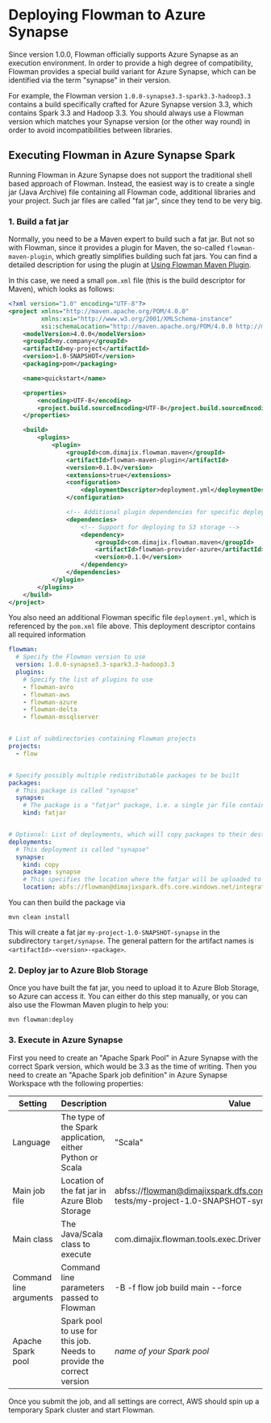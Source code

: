 # Deploying Flowman to Azure Synapse

Since version 1.0.0, Flowman officially supports Azure Synapse as an execution environment. In order
to provide a high degree of compatibility, Flowman provides a special build variant for Azure Synapse, which can be
identified via the term "synapse" in their version.

For example, the Flowman version `1.0.0-synapse3.3-spark3.3-hadoop3.3` contains a build specifically crafted for Azure
Synapse version 3.3, which contains Spark 3.3 and Hadoop 3.3. You should always use a Flowman version which matches your
Synapse version (or the other way round) in order to avoid incompatibilities between libraries.


## Executing Flowman in Azure Synapse Spark

Running Flowman in Azure Synapse does not support the traditional shell based approach of Flowman. Instead, the easiest
way is to create a single jar (Java Archive) file containing all Flowman code, additional libraries and your project.
Such jar files are called "fat jar", since they tend to be very big.

### 1. Build a fat jar

Normally, you need to be a Maven expert to build such a fat jar. But not so with Flowman, since it provides a
plugin for Maven, the so-called `flowman-maven-plugin`, which greatly simplifies building such fat jars. You can
find a detailed description for using the plugin at [Using Flowman Maven Plugin](../workflow/maven-plugin.md).

In this case, we need a small `pom.xml` file (this is the build descriptor for Maven), which looks as follows:
```xml
<?xml version="1.0" encoding="UTF-8"?>
<project xmlns="http://maven.apache.org/POM/4.0.0"
         xmlns:xsi="http://www.w3.org/2001/XMLSchema-instance"
         xsi:schemaLocation="http://maven.apache.org/POM/4.0.0 http://maven.apache.org/xsd/maven-4.0.0.xsd">
    <modelVersion>4.0.0</modelVersion>
    <groupId>my.company</groupId>
    <artifactId>my-project</artifactId>
    <version>1.0-SNAPSHOT</version>
    <packaging>pom</packaging>

    <name>quickstart</name>

    <properties>
        <encoding>UTF-8</encoding>
        <project.build.sourceEncoding>UTF-8</project.build.sourceEncoding>
    </properties>

    <build>
        <plugins>
            <plugin>
                <groupId>com.dimajix.flowman.maven</groupId>
                <artifactId>flowman-maven-plugin</artifactId>
                <version>0.1.0</version>
                <extensions>true</extensions>
                <configuration>
                    <deploymentDescriptor>deployment.yml</deploymentDescriptor>
                </configuration>

                <!-- Additional plugin dependencies for specific deployment targets -->
                <dependencies>
                    <!-- Support for deploying to S3 storage -->
                    <dependency>
                        <groupId>com.dimajix.flowman.maven</groupId>
                        <artifactId>flowman-provider-azure</artifactId>
                        <version>0.1.0</version>
                    </dependency>
                </dependencies>
            </plugin>
        </plugins>
    </build>
</project>
```
You also need an additional Flowman specific file `deployment.yml`, which is referenced by the `pom.xml` file above.
This deployment descriptor contains all required information
```yaml
flowman:
  # Specify the Flowman version to use
  version: 1.0.0-synapse3.3-spark3.3-hadoop3.3
  plugins:
    # Specify the list of plugins to use
    - flowman-avro
    - flowman-aws
    - flowman-azure
    - flowman-delta
    - flowman-mssqlserver


# List of subdirectories containing Flowman projects
projects:
  - flow


# Specify possibly multiple redistributable packages to be built
packages:
  # This package is called "synapse"
  synapse:
    # The package is a "fatjar" package, i.e. a single jar file containing both Flowman and your project
    kind: fatjar


# Optional: List of deployments, which will copy packages to their destination
deployments:
  # This deployment is called "synapse"
  synapse:
    kind: copy
    package: synapse
    # This specifies the location where the fatjar will be uploaded to in the "flowman:deploy" step
    location: abfs://flowman@dimajixspark.dfs.core.windows.net/integration-tests
```
You can then build the package via
```shell
mvn clean install
```
This will create a fat jar `my-project-1.0-SNAPSHOT-synapse` in the subdirectory `target/synapse`. The general pattern for
the artifact names is `<artifactId>-<version>-<package>`.

### 2. Deploy jar to Azure Blob Storage

Once you have built the fat jar, you need to upload it to Azure Blob Storage, so Azure can access it. You can either do this
step manually, or you can also use the Flowman Maven plugin to help you:
```shell
mvn flowman:deploy
```

### 3. Execute in Azure Synapse

First you need to create an "Apache Spark Pool" in Azure Synapse with the correct Spark version, which would be 3.3
as the time of writing. Then you need to create an "Apache Spark job definition" in Azure Synapse Workspace wth the 
following properties:

| Setting                | Description                                                          | Value                                                                                                   |
|------------------------|----------------------------------------------------------------------|---------------------------------------------------------------------------------------------------------|
| Language               | The type of the Spark application, either Python or Scala            | "Scala"                                                                                                 |
| Main job file          | Location of the fat jar in Azure Blob Storage                        | abfss://flowman@dimajixspark.dfs.core.windows.net/integration-tests/my-project-1.0-SNAPSHOT-synapse.jar |
| Main class             | The Java/Scala class to execute                                      | com.dimajix.flowman.tools.exec.Driver                                                                   |
| Command line arguments | Command line parameters passed to Flowman                            | -B -f flow job build main --force                                                                       |
| Apache Spark pool      | Spark pool to use for this job. Needs to provide the correct version | *name of your Spark pool*                                                                               |

Once you submit the job, and all settings are correct, AWS should spin up a temporary Spark cluster and start Flowman.
